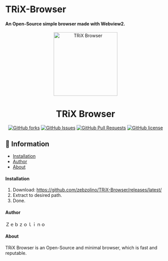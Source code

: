 # TRiX-Browser
#### An Open-Source simple browser made with Webview2.

<p align="center">
 <img width=200px height=200px src="https://i.imgur.com/LINRyBi.jpg" alt="TRiX Browser">
</p>

<h1 align="center">TRiX Browser</h1>

<div align="center">

<a href="https://github.com/zebzolino/TRiX-Browser/network"><img alt="GitHub forks" src="https://img.shields.io/github/forks/zebzolino/TRiX-Browser"></a>  [![GitHub Issues](https://img.shields.io/github/issues/zebzolino/TRiX-Browser)](https://github.com/zebzolino/TRiX-Browser/issues)
  [![GitHub Pull Requests](https://img.shields.io/github/issues-pr/silvamva/aoREDoor.svg)](https://github.com/silvamva/aoREDoor/pulls)
  <a href="https://github.com/zebzolino/TRiX-Browser/blob/main/LICENSE"><img alt="GitHub license" src="https://img.shields.io/github/license/zebzolino/TRiX-Browser"></a>

</div>


## 📝 Information
- [Installation](#installation)
- [Author](#author)
- [About](#About)






#### Installation
1. Download: https://github.com/zebzolino/TRiX-Browser/releases/latest/
2. Extract to desired path.
3. Done.


#### Author
Ｚｅｂｚｏｌｉｎｏ


#### About
TRiX Browser is an Open-Source and minimal browser,
which is fast and reputable. 
<br />
